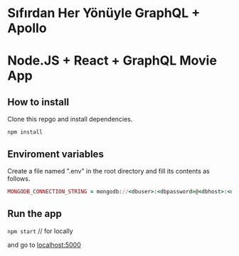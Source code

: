 # Sıfırdan Her Yönüyle GraphQL + Apollo 

# Node.JS + React + GraphQL Movie App

## How to install
Clone this repgo and install dependencies.

`npm install`

## Enviroment variables
Create a file named ".env" in the root directory and fill its contents as follows.

```ruby
MONGODB_CONNECTION_STRING = mongodb://<dbuser>:<dbpassword>@<dbhost>:<dbport>/<dbname>
```


## Run the app
`npm start` // for locally

and go to [localhost:5000](http://localhost:5000)
